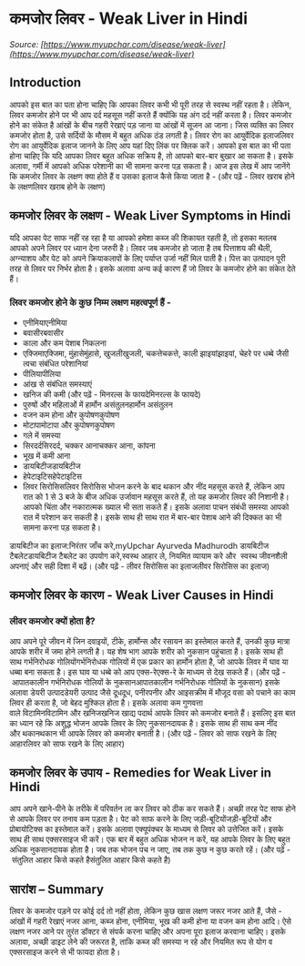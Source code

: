 # कमजोर लिवर - Weak Liver in Hindi
_Source: [https://www.myupchar.com/disease/weak-liver](https://www.myupchar.com/disease/weak-liver)_

## Introduction
आपको इस बात का पता होना चाहिए कि आपका लिवर कभी भी पूरी तरह से स्वस्थ नहीं रहता है। लेकिन, लिवर कमजोर होने पर भी आप दर्द महसूस नहीं करते हैं क्योंकि यह अंग दर्द नहीं करता है। लिवर कमजोर होने का संकेत है आंखों के बीच गहरी रेखाएं पड़ जाना या आंखों में सूजन आ जाना। जिस व्यक्ति का लिवर कमजोर होता है, उसे सर्दियों के मौसम में बहुत अधिक ठंड लगती है।
लिवर रोग का आयुर्वेदिक इलाजलिवर रोग का आयुर्वेदिक इलाज जानने के लिए आप यहां दिए लिंक पर क्लिक करें।
आपको इस बात का भी पता होना चाहिए कि यदि आपका लिवर बहुत अधिक सक्रिय है, तो आपको बार-बार बुखार आ सकता है। इसके अलावा, गर्मी में आपको अधिक परेशानी का भी सामना करना पड़ सकता है।
आज इस लेख में आप जानेंगे कि कमजोर लिवर के लक्षण क्या होते हैं व उसका इलाज कैसे किया जाता है -
(और पढ़ें - लिवर खराब होने के लक्षणलिवर खराब होने के लक्षण)

## कमजोर लिवर के लक्षण - Weak Liver Symptoms in Hindi
यदि आपका पेट साफ नहीं रह रहा है या आपको हमेशा कब्ज की शिकायत रहती है, तो इसका मतलब आपको अपने लिवर पर ध्यान देना जरुरी है। लिवर जब कमजोर हो जाता है तब पित्ताशय की थैली, अग्न्याशय और पेट को अपने क्रियाकलापों के लिए पर्याप्त उर्जा नहीं मिल पाती है। पित्त का उत्पादन पूरी तरह से लिवर पर निर्भर होता है। इसके अलावा अन्य कई कारण हैं जो लिवर के कमजोर होने का संकेत देते हैं।
### लिवर कमजोर होने के कुछ निम्म लक्षण महत्वपूर्ण हैं -
- एनीमियाएनीमिया
- बवासीरबवासीर
- काला और कम पेशाब निकलना
- एक्जिमाएक्जिमा, मुंहासेमुंहासे, खुजलीखुजली, चकत्तेचकत्ते, काली झाइयांझाइयां, चेहरे पर धब्बे जैसी त्वचा संबंधित परेशानियां
- पीलियापीलिया
- आंख से संबंधित समस्याएं
- खनिज की कमी (और पढ़ें - मिनरल्स के फायदेमिनरल्स के फायदे)
- पुरुषों और महिलाओं में हार्मोन असंतुलनहार्मोन असंतुलन
- वजन कम होना और कुपोषणकुपोषण
- मोटापामोटापा और कुपोषणकुपोषण
- गले में समस्या
- सिरदर्दसिरदर्द, चक्कर आनाचक्कर आना, कांपना
- भूख में कमी आना
- डायबिटीजडायबिटीज
- हेपेटाइटिसहेपेटाइटिस
- लिवर सिरोसिसलिवर सिरोसिस
भोजन करने के बाद थकान और नींद महसूस करते हैं, लेकिन आप रात को 1 से 3 बजे के बीज अधिक उर्जावान महसूस करते हैं, तो यह कमजोर लिवर की निशानी है। आपको चिंता और नकारात्मक ख्याल भी सता सकते हैं। इसके अलावा पाचन संबंधी समस्या आपको रात में परेशान कर सकती है। इसके साथ ही साथ रात में बार-बार पेशाब आने की दिक्कत का भी सामना करना पड़ सकता है।

डायबिटीज का इलाज:निरंतर जाँच करे,myUpchar Ayurveda Madhurodh डायबिटीज टैबलेटडायबिटीज टैबलेट का उपयोग करे,स्वस्थ आहार ले, नियमित व्यायाम करे और  स्वस्थ जीवनशैली अपनाएं और सही दिशा में बढ़ें।
(और पढ़ें - लीवर सिरोसिस का इलाजलीवर सिरोसिस का इलाज)

## कमजोर लिवर के कारण - Weak Liver Causes in Hindi
### लीवर कमजोर क्यों होता है?
आप अपने पूरे जीवन में जिन दवाइयों, टीके, हार्मोन्स और रसायन का इस्तेमाल करते हैं, उनकी कुछ मात्रा आपके शरीर में जमा होने लगती है। यह शेष भाग आपके शरीर को नुकसान पहुंचाता है। इसके साथ ही साथ गर्भनिरोधक गोलियोंगर्भनिरोधक गोलियों में एक प्रकार का हार्मोन होता है, जो आपके लिवर में घाव या धब्बा बना सकता है। इस घाव या धब्बे को आप एक्स-रेएक्स-रे के माध्यम से देख सकते हैं।
(और पढ़ें - आपातकालीन गर्भनिरोधक गोलियों के नुकसानआपातकालीन गर्भनिरोधक गोलियों के नुकसान)
इसके अलावा डेयरी उत्पादडेयरी उत्पाद जैसे दूधदूध, पनीरपनीर और आइसक्रीम में मौजूद वसा को पचाने का काम लिवर ही करता है, जो बेहद मुश्किल होता है। इसके अलावा कम गुणवत्ता वाले विटामिनविटामिन और खनिजखनिज खाद्य पदार्थ आपके लिवर को कमजोर बनाते हैं। इसलिए इस बात का ध्यान रहे कि अशुद्ध भोजन आपके लिवर के लिए नुकसानदायक है। इसके साथ ही साथ कम नींद और थकानथकान भी आपके लिवर को कमजोर बनाती है।
(और पढ़ें - लिवर को साफ रखने के लिए आहारलिवर को साफ रखने के लिए आहार)

## कमजोर लिवर के उपाय - Remedies for Weak Liver in Hindi
आप अपने खाने-पीने के तरीके में परिवर्तन ला कर लिवर को ठीक कर सकते हैं। अच्छी तरह पेट साफ होने से आपके लिवर पर तनाव कम पड़ता है। पेट को साफ करने के लिए जड़ी-बूटियोंजड़ी-बूटियों और प्रोबायोटिक्स का इस्तेमाल करें। इसके अलावा एक्यूपंक्चर के माध्यम से लिवर को उत्तेजित करें। इसके साथ ही साथ एक्सरसाइज भी करें। एक बार में बहुत अधिक भोजन न करें, यह आपके लिवर के लिए बहुत अधिक नुकसानदायक होता है। जब तक भोजन पच न जाए, तब तक कुछ न कुछ करते रहें।
(और पढ़ें - संतुलित आहार किसे कहते हैसंतुलित आहार किसे कहते है)

## सारांश – Summary
लिवर के कमजोर पड़ने पर कोई दर्द तो नहीं होता, लेकिन कुछ खास लक्षण जरूर नजर आते हैं, जैसे - आंखों में गहरी रेखाएं नजर आना, कब्ज होना, एनीमिया, भूख की कमी होना या वजन कम होना आदि। ऐसे लक्षण नजर आने पर तुरंत डॉक्टर से संपर्क करना चाहिए और अपना पूरा इलाज करवाना चाहिए। इसके अलावा, अच्छी डाइट लेने की जरूरत है, ताकि कब्ज की समस्या न रहे और नियमित रूप से योग व एक्सरसाइज करने से भी फायदा होता है।

